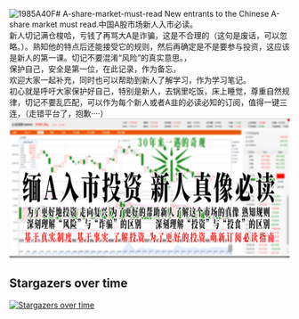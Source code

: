 ![1985A40F](https://github.com/anbeibei/Chinese-A-share-market-must-read/assets/13477806/066439ec-d220-4719-86a0-13b5f62ea569)# A-share-market-must-read
New entrants to the Chinese A-share market must read.中国A股市场新人入市必读。 <Br/>新人切记满仓梭哈，亏钱了再骂大A是诈骗，这是不合理的（这句是废话，可以忽略。）。熟知他的特点后还能接受它的规则，然后再确定是不是要参与投资，这应该是新人的第一课。切记不要混淆“风险”的真实意思。，<Br/>保护自己，安全是第一位，在此记录，作为备忘，<Br/>欢迎大家一起补充，同时也可以帮助到新人了解学习，作为学习笔记。  <Br/>初心就是呼吁大家保护好自己，特别是新人，去锅里吃饭，床上睡觉，尊重自然规律，切记不要乱匹配，可以作为每个新人或者A韭的必读必知的订阅，值得一键三连，（走错平台了，抱歉····）
![image](https://github.com/anbeibei/Chinese-A-share-market-must-read/blob/main/%E9%A6%96%E5%9B%BE%E6%B5%B7%E6%8A%A5.jpg)

## Stargazers over time

[![Stargazers over time](https://starchart.cc/anbeibei/Chinese-A-share-market-must-read.svg)](https://starchart.cc/anbeibei/Chinese-A-share-market-must-read)
